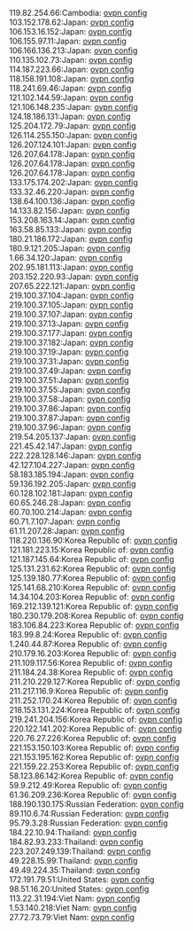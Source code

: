 119.82.254.66:Cambodia: [ovpn config](vpn/119_82_254_66.ovpn)  
103.152.178.62:Japan: [ovpn config](vpn/103_152_178_62.ovpn)  
106.153.16.152:Japan: [ovpn config](vpn/106_153_16_152.ovpn)  
106.155.97.11:Japan: [ovpn config](vpn/106_155_97_11.ovpn)  
106.166.136.213:Japan: [ovpn config](vpn/106_166_136_213.ovpn)  
110.135.102.73:Japan: [ovpn config](vpn/110_135_102_73.ovpn)  
114.187.223.66:Japan: [ovpn config](vpn/114_187_223_66.ovpn)  
118.158.191.108:Japan: [ovpn config](vpn/118_158_191_108.ovpn)  
118.241.69.46:Japan: [ovpn config](vpn/118_241_69_46.ovpn)  
121.102.144.59:Japan: [ovpn config](vpn/121_102_144_59.ovpn)  
121.106.148.235:Japan: [ovpn config](vpn/121_106_148_235.ovpn)  
124.18.186.131:Japan: [ovpn config](vpn/124_18_186_131.ovpn)  
125.204.172.79:Japan: [ovpn config](vpn/125_204_172_79.ovpn)  
126.114.255.150:Japan: [ovpn config](vpn/126_114_255_150.ovpn)  
126.207.124.101:Japan: [ovpn config](vpn/126_207_124_101.ovpn)  
126.207.64.178:Japan: [ovpn config](vpn/126_207_64_178.ovpn)  
126.207.64.178:Japan: [ovpn config](vpn/126_207_64_178.ovpn)  
126.207.64.178:Japan: [ovpn config](vpn/126_207_64_178.ovpn)  
133.175.174.202:Japan: [ovpn config](vpn/133_175_174_202.ovpn)  
133.32.46.220:Japan: [ovpn config](vpn/133_32_46_220.ovpn)  
138.64.100.136:Japan: [ovpn config](vpn/138_64_100_136.ovpn)  
14.133.82.156:Japan: [ovpn config](vpn/14_133_82_156.ovpn)  
153.208.163.14:Japan: [ovpn config](vpn/153_208_163_14.ovpn)  
163.58.85.133:Japan: [ovpn config](vpn/163_58_85_133.ovpn)  
180.21.186.172:Japan: [ovpn config](vpn/180_21_186_172.ovpn)  
180.9.121.205:Japan: [ovpn config](vpn/180_9_121_205.ovpn)  
1.66.34.120:Japan: [ovpn config](vpn/1_66_34_120.ovpn)  
202.95.181.113:Japan: [ovpn config](vpn/202_95_181_113.ovpn)  
203.152.220.93:Japan: [ovpn config](vpn/203_152_220_93.ovpn)  
207.65.222.121:Japan: [ovpn config](vpn/207_65_222_121.ovpn)  
219.100.37.104:Japan: [ovpn config](vpn/219_100_37_104.ovpn)  
219.100.37.105:Japan: [ovpn config](vpn/219_100_37_105.ovpn)  
219.100.37.107:Japan: [ovpn config](vpn/219_100_37_107.ovpn)  
219.100.37.13:Japan: [ovpn config](vpn/219_100_37_13.ovpn)  
219.100.37.177:Japan: [ovpn config](vpn/219_100_37_177.ovpn)  
219.100.37.182:Japan: [ovpn config](vpn/219_100_37_182.ovpn)  
219.100.37.19:Japan: [ovpn config](vpn/219_100_37_19.ovpn)  
219.100.37.31:Japan: [ovpn config](vpn/219_100_37_31.ovpn)  
219.100.37.49:Japan: [ovpn config](vpn/219_100_37_49.ovpn)  
219.100.37.51:Japan: [ovpn config](vpn/219_100_37_51.ovpn)  
219.100.37.55:Japan: [ovpn config](vpn/219_100_37_55.ovpn)  
219.100.37.58:Japan: [ovpn config](vpn/219_100_37_58.ovpn)  
219.100.37.86:Japan: [ovpn config](vpn/219_100_37_86.ovpn)  
219.100.37.87:Japan: [ovpn config](vpn/219_100_37_87.ovpn)  
219.100.37.96:Japan: [ovpn config](vpn/219_100_37_96.ovpn)  
219.54.205.137:Japan: [ovpn config](vpn/219_54_205_137.ovpn)  
221.45.42.147:Japan: [ovpn config](vpn/221_45_42_147.ovpn)  
222.228.128.146:Japan: [ovpn config](vpn/222_228_128_146.ovpn)  
42.127.104.227:Japan: [ovpn config](vpn/42_127_104_227.ovpn)  
58.183.185.194:Japan: [ovpn config](vpn/58_183_185_194.ovpn)  
59.136.192.205:Japan: [ovpn config](vpn/59_136_192_205.ovpn)  
60.128.102.181:Japan: [ovpn config](vpn/60_128_102_181.ovpn)  
60.65.246.28:Japan: [ovpn config](vpn/60_65_246_28.ovpn)  
60.70.100.214:Japan: [ovpn config](vpn/60_70_100_214.ovpn)  
60.71.7.107:Japan: [ovpn config](vpn/60_71_7_107.ovpn)  
61.11.207.28:Japan: [ovpn config](vpn/61_11_207_28.ovpn)  
118.220.136.90:Korea Republic of: [ovpn config](vpn/118_220_136_90.ovpn)  
121.181.223.15:Korea Republic of: [ovpn config](vpn/121_181_223_15.ovpn)  
121.187.145.64:Korea Republic of: [ovpn config](vpn/121_187_145_64.ovpn)  
125.131.231.62:Korea Republic of: [ovpn config](vpn/125_131_231_62.ovpn)  
125.139.180.77:Korea Republic of: [ovpn config](vpn/125_139_180_77.ovpn)  
125.141.68.210:Korea Republic of: [ovpn config](vpn/125_141_68_210.ovpn)  
14.34.104.203:Korea Republic of: [ovpn config](vpn/14_34_104_203.ovpn)  
169.212.139.121:Korea Republic of: [ovpn config](vpn/169_212_139_121.ovpn)  
180.230.179.208:Korea Republic of: [ovpn config](vpn/180_230_179_208.ovpn)  
183.106.84.223:Korea Republic of: [ovpn config](vpn/183_106_84_223.ovpn)  
183.99.8.24:Korea Republic of: [ovpn config](vpn/183_99_8_24.ovpn)  
1.240.44.87:Korea Republic of: [ovpn config](vpn/1_240_44_87.ovpn)  
210.179.16.203:Korea Republic of: [ovpn config](vpn/210_179_16_203.ovpn)  
211.109.117.56:Korea Republic of: [ovpn config](vpn/211_109_117_56.ovpn)  
211.184.24.38:Korea Republic of: [ovpn config](vpn/211_184_24_38.ovpn)  
211.210.229.127:Korea Republic of: [ovpn config](vpn/211_210_229_127.ovpn)  
211.217.116.9:Korea Republic of: [ovpn config](vpn/211_217_116_9.ovpn)  
211.252.170.24:Korea Republic of: [ovpn config](vpn/211_252_170_24.ovpn)  
218.153.131.224:Korea Republic of: [ovpn config](vpn/218_153_131_224.ovpn)  
219.241.204.156:Korea Republic of: [ovpn config](vpn/219_241_204_156.ovpn)  
220.122.141.202:Korea Republic of: [ovpn config](vpn/220_122_141_202.ovpn)  
220.76.27.226:Korea Republic of: [ovpn config](vpn/220_76_27_226.ovpn)  
221.153.150.103:Korea Republic of: [ovpn config](vpn/221_153_150_103.ovpn)  
221.153.195.162:Korea Republic of: [ovpn config](vpn/221_153_195_162.ovpn)  
221.159.22.253:Korea Republic of: [ovpn config](vpn/221_159_22_253.ovpn)  
58.123.86.142:Korea Republic of: [ovpn config](vpn/58_123_86_142.ovpn)  
59.9.212.49:Korea Republic of: [ovpn config](vpn/59_9_212_49.ovpn)  
61.36.209.236:Korea Republic of: [ovpn config](vpn/61_36_209_236.ovpn)  
188.190.130.175:Russian Federation: [ovpn config](vpn/188_190_130_175.ovpn)  
89.110.6.74:Russian Federation: [ovpn config](vpn/89_110_6_74.ovpn)  
95.79.3.28:Russian Federation: [ovpn config](vpn/95_79_3_28.ovpn)  
184.22.10.94:Thailand: [ovpn config](vpn/184_22_10_94.ovpn)  
184.82.93.233:Thailand: [ovpn config](vpn/184_82_93_233.ovpn)  
223.207.249.139:Thailand: [ovpn config](vpn/223_207_249_139.ovpn)  
49.228.15.99:Thailand: [ovpn config](vpn/49_228_15_99.ovpn)  
49.49.224.35:Thailand: [ovpn config](vpn/49_49_224_35.ovpn)  
172.191.79.51:United States: [ovpn config](vpn/172_191_79_51.ovpn)  
98.51.16.20:United States: [ovpn config](vpn/98_51_16_20.ovpn)  
113.22.31.194:Viet Nam: [ovpn config](vpn/113_22_31_194.ovpn)  
1.53.140.218:Viet Nam: [ovpn config](vpn/1_53_140_218.ovpn)  
27.72.73.79:Viet Nam: [ovpn config](vpn/27_72_73_79.ovpn)  

